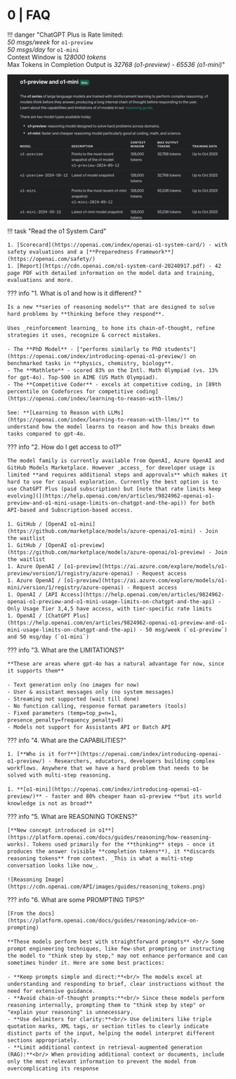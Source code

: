 # 0 | FAQ

!!! danger "ChatGPT Plus is Rate limited: <br/> _50 msgs/week_ for `o1-preview` <br/> _50 msgs/day_ for `o1-mini`<br/> Context Window is _128000 tokens_ <br/> Max Tokens in Completion Output is _32768 (o1-preview) - 65536 (o1-mini)_"

![Stats](./o1-stats.png)

!!! task "Read the o1 System Card"

    1. [Scorecard](https://openai.com/index/openai-o1-system-card/) - with safety evaluations and a [**Preparedness Framework**](https://openai.com/safety/)
    1. [Report](https://cdn.openai.com/o1-system-card-20240917.pdf) - 42 page PDF with detailed information on the model data and training, evaluations and more.

??? info "1. What is o1 and how is it different? "

    Is a new **series of reasoning models** that are designed to solve hard problems by **thinking before they respond**. 
    
    Uses _reinforcement learning_ to hone its chain-of-thought, refine strategies it uses, recognize & correct mistakes.

    - The **PhD Model** - ["performs similarly to PhD students"](https://openai.com/index/introducing-openai-o1-preview/) on benchmarked tasks in **physics, chemistry, biology**.
    - The **Mathlete** - scored 83% on the Intl. Math Olympiad (vs. 13% for gpt-4o). Top-500 in AIME (US Math Olympiad).
    - The **Competitive Coder** - excels at competitive coding, in [89th percentile on Codeforces for competitive coding](https://openai.com/index/learning-to-reason-with-llms/)

    See: **[Learning to Reason with LLMs](https://openai.com/index/learning-to-reason-with-llms/)** to understand how the model learns to reason and how this breaks down tasks compared to gpt-4o.

    

??? info "2. How do I get access to o1?"

    The model family is currently available from OpenAI, Azure OpenAI and GitHub Models Marketplace. However _access_ for developer usage is limited **and requires additional steps and approvals** which makes it hard to use for casual exploration. Currently the best option is to use ChatGPT Plus (paid subscription) but [note that rate limits keep evolving](](https://help.openai.com/en/articles/9824962-openai-o1-preview-and-o1-mini-usage-limits-on-chatgpt-and-the-api)) for both API-based and Subscription-based access.

    1. GitHub / [OpenAI o1-mini](https://github.com/marketplace/models/azure-openai/o1-mini) - Join the waitlist
    1. GitHub / [OpenAI o1-preview](https://github.com/marketplace/models/azure-openai/o1-preview) - Join the waitlist
    1. Azure OpenAI / [o1-preview](https://ai.azure.com/explore/models/o1-preview/version/1/registry/azure-openai) - Request access
    1. Azure OpenAI / [o1-preview](https://ai.azure.com/explore/models/o1-mini/version/1/registry/azure-openai) - Request access
    1. OpenAI / [API Access](https://help.openai.com/en/articles/9824962-openai-o1-preview-and-o1-mini-usage-limits-on-chatgpt-and-the-api) - Only Usage Tier 3,4,5 have access, with tier-specific rate limits
    1. OpenAI / [ChatGPT Plus](https://help.openai.com/en/articles/9824962-openai-o1-preview-and-o1-mini-usage-limits-on-chatgpt-and-the-api) - 50 msg/week (`o1-preview`) and 50 msg/day (`o1-mini`)

??? info "3. What are the LIMITATIONS?"

    **These are areas where gpt-4o has a natural advantage for now, since it supports them**

    - Text generation only (no images for now)
    - User & assistant messages only (no system messages)
    - Streaming not supported (wait till done)
    - No function calling, response format parameters (tools)
    - Fixed parameters (temp=top_p=n=1, presence_penalty=frequency_penalty=0)
    - Models not support for Assistants API or Batch API
    
??? info "4. What are the CAPABILITIES?"

    1. [**Who is it for?**](https://openai.com/index/introducing-openai-o1-preview/) - Researchers, educators, developers building complex workflows. Anywhere that we have a hard problem that needs to be solved with multi-step reasoning.

    1. **[o1-mini](https://openai.com/index/introducing-openai-o1-preview/)** - faster and 80% cheaper haan o1-preview **but its world knowledge is not as broad**

??? info "5. What are REASONING TOKENS?"

    [**New concept introduced in o1**](https://platform.openai.com/docs/guides/reasoning/how-reasoning-works). Tokens used primarily for the **thinking** steps - once it produces the answer (visible **completion tokens**), it **discards reasoning tokens** from context. _This is what a multi-step conversation looks like now_.

    ![Reasoning Image](https://cdn.openai.com/API/images/guides/reasoning_tokens.png)


??? info "6. What are some PROMPTING TIPS?"

    [From the docs](https://platform.openai.com/docs/guides/reasoning/advice-on-prompting)

    **These models perform best with straightforward prompts** <br/> Some prompt engineering techniques, like few-shot prompting or instructing the model to "think step by step," may not enhance performance and can sometimes hinder it. Here are some best practices:

    - **Keep prompts simple and direct:**<br/> The models excel at understanding and responding to brief, clear instructions without the need for extensive guidance.
    - **Avoid chain-of-thought prompts:**<br/> Since these models perform reasoning internally, prompting them to "think step by step" or "explain your reasoning" is unnecessary.
    - **Use delimiters for clarity:**<br/> Use delimiters like triple quotation marks, XML tags, or section titles to clearly indicate distinct parts of the input, helping the model interpret different sections appropriately.
    - **Limit additional context in retrieval-augmented generation (RAG):**<br/> When providing additional context or documents, include only the most relevant information to prevent the model from overcomplicating its response